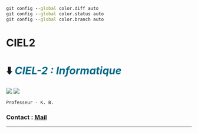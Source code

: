 
```cmd
git config --global color.diff auto
git config --global color.status auto
git config --global color.branch auto
```


# CIEL2



# ⬇️ <cite><font color="(0,68,88)">CIEL-2 : Informatique</font></cite>

<a href="https://carnus.fr"><img src="https://img.shields.io/badge/Carnus%20Enseignement Supérieur-F2A900?style=for-the-badge" /></a>
<a href="https://carnus.fr"><img src="https://img.shields.io/badge/BTS%20CIEL-2962FF?style=for-the-badge" /></a>

    Professeur - K. B.

### Contact : [Mail](mailto:lycee@carnus.fr)
---
